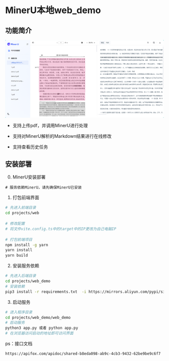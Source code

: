 # MinerU本地web_demo
## 功能简介
<p align="center">
  <img src="images/web_demo_1.png" width="600px" style="vertical-align:middle;">
</p>

- 支持上传pdf，并调用MinerU进行处理

- 支持对MinerU解析的Markdown结果进行在线修改

- 支持查看历史任务

## 安装部署

0. MinerU安装部署

```
# 服务依赖MinerU，请先确保MinerU已安装
```

1. 打包前端界面

```bash
# 先进入前端目录
cd projects/web

# 修改配置
# 将文件vite.config.ts中的target中的IP更改为自己电脑IP

# 打包前端项目
npm install -g yarn
yarn install
yarn build
```

2. 安装服务依赖

```bash
# 先进入后端目录
cd projects/web_demo
# 安装依赖
pip3 install -r requirements.txt  -i https://mirrors.aliyun.com/pypi/simple
```

3. 启动服务

```bash
# 进入程序目录
cd projects/web_demo/web_demo
# 启动服务
python3 app.py 或者 python app.py
# 在浏览器访问启动的地址即可访问界面
```

ps：接口文档

```
https://apifox.com/apidoc/shared-b8eda098-ab9c-4cb3-9432-62be9be9c6f7
```
